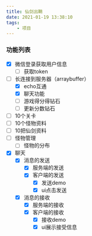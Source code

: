 ```yaml
---
title: 仙剑出鞘
date: 2021-01-19 13:38:10
tags: 
    - 项目 
---
```


### 功能列表
 - [x] 微信登录获取用户信息
     - [ ] 获取token
 - [ ] 长连接到服务器（arraybuffer）
     - [x] echo互通
     - [x] 聊天功能
     - [ ] 游戏得分得钻石
     - [ ] 更新分数钻石
 - [ ] 10个关卡
 - [ ] 10个怪物资料
 - [ ] 10把仙剑资料
 - [ ] 怪物管理
     - [ ] 怪物的分布
 - [x] 聊天
     - [x] 消息的发送
         - [x] 服务端的发送
         - [x] 客户端的发送
             - [x] 发送demo
             - [x] ui点击发送
     - [x] 消息的接收
         - [x] 服务端的接收
         - [x] 客户端的接收
             - [x] 接收demo
             - [x] ui展示接受信息
